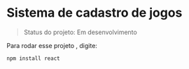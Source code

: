 # Sistema de cadastro de jogos #

> Status do projeto: Em desenvolvimento

Para rodar esse projeto , digite:

```
npm install react
```
